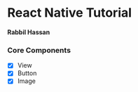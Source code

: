 # React Native Tutorial

**Rabbil Hassan**

### Core Components

- [x] View
- [x] Button
- [x] Image
